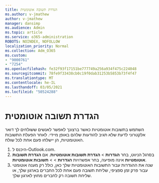 ```yaml
---
title: הגדרת תשובה אוטומטית
ms.author: v-jmathew
author: v-jmathew
manager: dansimp
ms.audience: Admin
ms.topic: article
ms.service: o365-administration
ROBOTS: NOINDEX, NOFOLLOW
localization_priority: Normal
ms.collection: Adm_O365
ms.custom:
- "9000761"
- "7254"
ms.openlocfilehash: fe32f93f17151be777749a256a934f475c224048
ms.sourcegitcommit: 78fe9f33438cb0c19f0dab31253b5853b73f4f47
ms.translationtype: MT
ms.contentlocale: he-IL
ms.lasthandoff: 03/05/2021
ms.locfileid: "50524288"
---
```

# <a name="set-up-an-automatic-reply"></a>הגדרת תשובה אוטומטית

השתמש בתשובות אוטומטיות כאשר ברצונך לאפשר לאנשים ששולחים לך דואר אלקטרוני לדעת שלא תגיב להודעות שלהם באופן מיידי. לאחר הפעלת התשובות האוטומטיות, הן יישלחו פעם אחת לכל שולח.

1. היכנס ל-Outlook.com.
2. בסרגל הניווט, בחר **הגדרות**  >  **הגדרת תשובות אוטומטיות**. אם **הגדרת תשובות אוטומטיות** אינה מופיעה, בחר אפשרויות **הגדרות**  >    >  **תשובות אוטומטיות**.
3. שנה את ההגדרות עבור התשובות האוטומטיות שלך כאן, כולל רק מענה אוטומטי עבור פרק זמן ספציפי, שליחת תשובה פעם אחת לכל החברים בארגון שלך, או שליחת תשובה רק לחברים מחוץ לארגון שלך.
